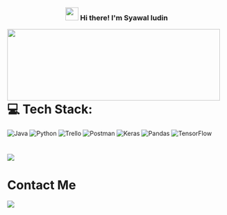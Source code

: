 <!-- Heading -->
<h3 align="center"><img src = "https://raw.githubusercontent.com/MartinHeinz/MartinHeinz/master/wave.gif" width = 30px> Hi there! I'm Syawal ludin</h3>

<p>
  <img align="left" width="490" height="165" src="https://github-readme-stats.vercel.app/api?username=Syawalludin&show_icons=true&hide_border=false&line_height=20&title_color=f69673&icon_color=1b93c9&show_owner=true"/>
</p>

# 💻 Tech Stack:
![Java](https://img.shields.io/badge/java-%23ED8B00.svg?style=for-the-badge&logo=java&logoColor=white) 
![Python](https://img.shields.io/badge/python-3670A0?style=for-the-badge&logo=python&logoColor=ffdd54) 
![Trello](https://img.shields.io/badge/Trello-%23026AA7.svg?style=for-the-badge&logo=Trello&logoColor=white) 
![Postman](https://img.shields.io/badge/Postman-FF6C37?style=for-the-badge&logo=postman&logoColor=white) 
![Keras](https://img.shields.io/badge/Keras-%23D00000.svg?style=for-the-badge&logo=Keras&logoColor=white) 
![Pandas](https://img.shields.io/badge/pandas-%23150458.svg?style=for-the-badge&logo=pandas&logoColor=white) 
![TensorFlow](https://img.shields.io/badge/TensorFlow-%23FF6F00.svg?style=for-the-badge&logo=TensorFlow&logoColor=white)

# <!-- Language -->
![](https://github-readme-stats.vercel.app/api/top-langs/?username=Syawalludin&theme=dark&hide_border=false&include_all_commits=false&count_private=false&layout=compact)

# Contact Me
<a href="https://www.linkedin.com/in/sywlludin/"><img src="https://img.shields.io/badge/linkedin-0077B5.svg?style=for-the-badge&logo=linkedin&logoColor=white"/></a>
